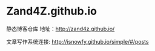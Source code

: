 # Zand4Z.github.io
静态博客仓库
地址：http://zand4z.github.io/

文章写作系统连接: http://isnowfy.github.io/simple/#/posts
